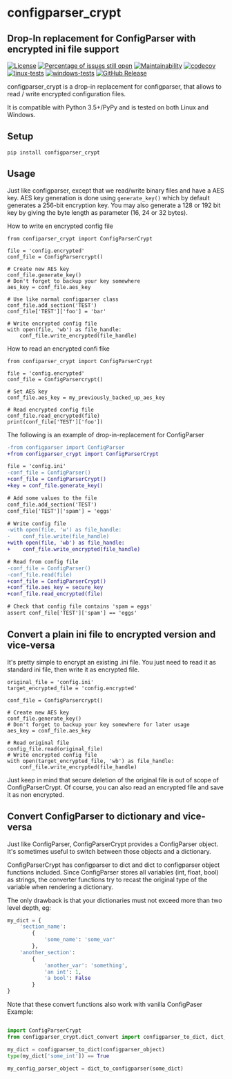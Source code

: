 # configparser_crypt
## Drop-In replacement for ConfigParser with encrypted ini file support

[![License](https://img.shields.io/badge/License-BSD%203--Clause-blue.svg)](https://opensource.org/licenses/BSD-3-Clause)
[![Percentage of issues still open](http://isitmaintained.com/badge/open/netinvent/ofunctions.svg)](http://isitmaintained.com/project/netinvent/configparser_crypt "Percentage of issues still open")
[![Maintainability](https://api.codeclimate.com/v1/badges/683f2fd6af8fc1c8de73/maintainability)](https://codeclimate.com/github/netinvent/configparser_crypt/maintainability)
[![codecov](https://codecov.io/gh/netinvent/configparser_crypt/branch/master/graph/badge.svg?token=J7GMZYPYGQ)](https://codecov.io/gh/netinvent/configparser_crypt)
[![linux-tests](https://github.com/netinvent/configparser_crypt/actions/workflows/linux.yaml/badge.svg)](https://github.com/netinvent/configparser_crypt/actions/workflows/linux.yaml)
[![windows-tests](https://github.com/netinvent/configparser_crypt/actions/workflows/windows.yaml/badge.svg)](https://github.com/netinvent/configparser_crypt/actions/workflows/windows.yaml)
[![GitHub Release](https://img.shields.io/github/release/netinvent/configparser_crypt.svg?label=Latest)](https://github.com/netinvent/configparser_crypt/releases/latest)

configparser_crypt is a drop-in replacement for configparser, that allows to read / write encrypted configuration files.

It is compatible with Python 3.5+/PyPy and is tested on both Linux and Windows.

## Setup

```
pip install configparser_crypt

```

## Usage

Just like configparser, except that we read/write binary files and have a AES key.
AES key generation is done using `generate_key()` which by default generates a 256-bit encryption key.
You may also generate a 128 or 192 bit key by giving the byte length as parameter (16, 24 or 32 bytes).


How to write en encrypted config file
```
from confiparser_crypt import ConfigParserCrypt

file = 'config.encrypted'
conf_file = ConfigParsercrypt()

# Create new AES key
conf_file.generate_key()
# Don't forget to backup your key somewhere
aes_key = conf_file.aes_key

# Use like normal configparser class
conf_file.add_section('TEST')
conf_file['TEST']['foo'] = 'bar'

# Write encrypted config file
with open(file, 'wb') as file_handle:
    conf_file.write_encrypted(file_handle)
```

How to read an encrypted confi fike
```
from confiparser_crypt import ConfigParserCrypt

file = 'config.encrypted'
conf_file = ConfigParsercrypt()

# Set AES key
conf_file.aes_key = my_previously_backed_up_aes_key

# Read encrypted config file
conf_file.read_encrypted(file)
print(conf_file['TEST']['foo'])
```

The following is an example of drop-in-replacement for ConfigParser

```diff
-from configparser import ConfigParser
+from configparser_crypt import ConfigParserCrypt

file = 'config.ini'
-conf_file = ConfigParser()
+conf_file = ConfigParserCrypt()
+key = conf_file.generate_key()

# Add some values to the file
conf_file.add_section('TEST')
conf_file['TEST']['spam'] = 'eggs'

# Write config file
-with open(file, 'w') as file_handle:
-    conf_file.write(file_handle)
+with open(file, 'wb') as file_handle:
+    conf_file.write_encrypted(file_handle)

# Read from config file
-conf_file = ConfigParser()
-conf_file.read(file)
+conf_file = ConfigParserCrypt()
+conf_file.aes_key = secure_key
+conf_file.read_encrypted(file)

# Check that config file contains 'spam = eggs'
assert conf_file['TEST']['spam'] == 'eggs'
```

## Convert a plain ini file to encrypted version and vice-versa

It's pretty simple to encrypt an existing .ini file.
You just need to read it as standard ini file, then write it as encrypted file.

```
original_file = 'config.ini'
target_encrypted_file = 'config.encrypted'

conf_file = ConfigParsercrypt()

# Create new AES key
conf_file.generate_key()
# Don't forget to backup your key somewhere for later usage
aes_key = conf_file.aes_key

# Read original file
config_file.read(original_file)
# Write encrypted config file
with open(target_encrypted_file, 'wb') as file_handle:
    conf_file.write_encrypted(file_handle)
```

Just keep in mind that secure deletion of the original file is out of scope of ConfigParserCrypt.
Of course, you can also read an encrypted file and save it as non encrypted.

## Convert ConfigParser to dictionary and vice-versa

Just like ConfigParser, ConfigParserCrypt provides a ConfigParser object.
It's sometimes useful to switch between those objects and a dictionary.

ConfigParserCrypt has configparser to dict and dict to configparser object functions included.
Since ConfigParser stores all variables (int, float, bool) as strings, the converter functions try to recast the original type of the variable when rendering a dictionary.

The only drawback is that your dictionaries must not exceed more than two level depth, eg:
```python
my_dict = {
    'section_name':
        {
            'some_name': 'some_var'
        },
    'another_section':
        {
            'another_var': 'something',
            'an int': 1,
            'a bool': False
        }
}
```

Note that these convert functions also work with vanilla ConfigPaser
Example:
```python

import ConfigParserCrypt
from configparser_crypt.dict_convert import configparser_to_dict, dict_to_configparser

my_dict = configparser_to_dict(configparser_object)
type(my_dict['some_int']) == True

my_config_parser_object = dict_to_configparser(some_dict)
```
